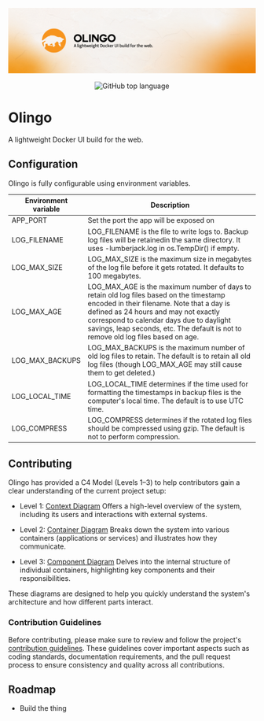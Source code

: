 <div>

![Olingo banner](https://github.com/Olingo-dev/Olingo/blob/main/.media/identity/olingo_github_banner.png?raw=true)
</div>
<div align="center">

![GitHub top language](https://img.shields.io/github/languages/top/Olingo-dev/Olingo)

</div>

# Olingo
A lightweight Docker UI build for the web.




## Configuration
Olingo is fully configurable using environment variables.

| Environment variable | Description                                                                                                                                                                                                                                                                                                |
|----------------------|------------------------------------------------------------------------------------------------------------------------------------------------------------------------------------------------------------------------------------------------------------------------------------------------------------|
| APP_PORT             | Set the port the app will be exposed on                                                                                                                                                                                                                                                                    |
| LOG_FILENAME         | LOG_FILENAME is the file to write logs to. Backup log files will be retainedin the same directory. It uses -lumberjack.log in os.TempDir() if empty.                                                                                                                                                           |
| LOG_MAX_SIZE         | LOG_MAX_SIZE is the maximum size in megabytes of the log file before it gets rotated. It defaults to 100 megabytes.                                                                                                                                                                                             |
| LOG_MAX_AGE          | LOG_MAX_AGE is the maximum number of days to retain old log files based on the timestamp encoded in their filename. Note that a day is defined as 24 hours and may not exactly correspond to calendar days due to daylight savings, leap seconds, etc. The default is not to remove old log files based on age. |
| LOG_MAX_BACKUPS      | LOG_MAX_BACKUPS is the maximum number of old log files to retain. The default is to retain all old log files (though LOG_MAX_AGE may still cause them to get deleted.)                                                                                                                                                                                                            |
| LOG_LOCAL_TIME       | LOG_LOCAL_TIME determines if the time used for formatting the timestamps in backup files is the computer's local time. The default is to use UTC time.                                                                                                                                                          |
| LOG_COMPRESS         | LOG_COMPRESS determines if the rotated log files should be compressed using gzip. The default is not to perform compression.                                                                                                                                                                                   |                                                                                               
## Contributing
Olingo has provided a C4 Model (Levels 1–3) to help contributors gain a clear understanding of the current project setup:

- Level 1: [Context Diagram]()
  Offers a high-level overview of the system, including its users and interactions with external systems.

- Level 2: [Container Diagram]()
  Breaks down the system into various containers (applications or services) and illustrates how they communicate.

- Level 3: [Component Diagram]()
  Delves into the internal structure of individual containers, highlighting key components and their responsibilities.

These diagrams are designed to help you quickly understand the system's architecture and how different parts interact.

### Contribution Guidelines
Before contributing, please make sure to review and follow the project's [contribution guidelines](./CONTRIBUTING.md). These guidelines cover important aspects such as coding standards, documentation requirements, and the pull request process to ensure consistency and quality across all contributions.



## Roadmap
- Build the thing

